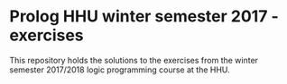 # Prolog HHU winter semester 2017 - exercises

This repository holds the solutions to the exercises from the winter semester 2017/2018 logic programming course at the HHU.
